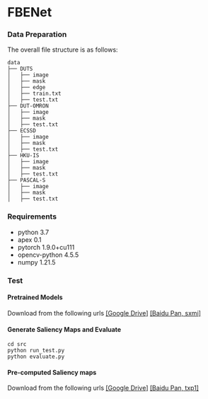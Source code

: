 # FBENet
### Data Preparation
The overall file structure is as follows:
```shell
data
├── DUTS
│   ├── image
│   ├── mask
│   ├── edge
│   ├── train.txt
│   ├── test.txt
├── DUT-OMRON
│   ├── image
│   ├── mask
│   ├── test.txt
├── ECSSD
│   ├── image
│   ├── mask
│   ├── test.txt
├── HKU-IS
│   ├── image
│   ├── mask
│   ├── test.txt
├── PASCAL-S
│   ├── image
│   ├── mask
│   ├── test.txt
```
### Requirements

* python 3.7
* apex 0.1
* pytorch 1.9.0+cu111
* opencv-python 4.5.5
* numpy 1.21.5


### Test
#### Pretrained Models
Download from the following urls
[[Google Drive]](https://drive.google.com/file/d/1m73NwIZ2npZEckgwMKrjYElnyM-XxpvQ/view?usp=sharing)
[[Baidu Pan, sxmi]](https://pan.baidu.com/s/1wdlZKEGad9HeZ4Yr2mMCFw?pwd=sxmi) 

#### Generate Saliency Maps and Evaluate
```
cd src
python run_test.py
python evaluate.py
```
#### Pre-computed Saliency maps
Download from the following urls
[[Google Drive]](https://drive.google.com/file/d/1XxFxnGTYuWy5_OMiKUl9_ILHIK-oRkKP/view?usp=sharing)
[[Baidu Pan, txp1]](https://pan.baidu.com/s/1orGWBGAmd2gVO4X79S4Xug?pwd=txp1)



